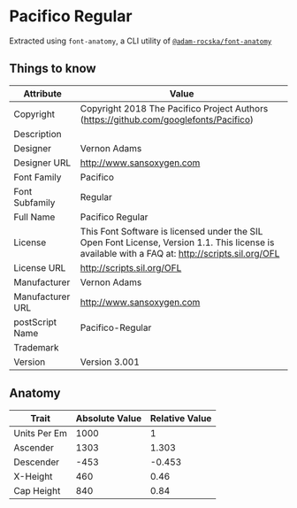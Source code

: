 # Pacifico Regular

Extracted using `font-anatomy`, a CLI utility of
[`@adam-rocska/font-anatomy`](https://github.com/adam-rocska/font-anatomy)

## Things to know

| Attribute        | Value                                                                                                                                            |
| ---------------- | ------------------------------------------------------------------------------------------------------------------------------------------------ |
| Copyright        | Copyright 2018 The Pacifico Project Authors (https://github.com/googlefonts/Pacifico)                                                            |
| Description      |                                                                                                                                                  |
| Designer         | Vernon Adams                                                                                                                                     |
| Designer URL     | http://www.sansoxygen.com                                                                                                                        |
| Font Family      | Pacifico                                                                                                                                         |
| Font Subfamily   | Regular                                                                                                                                          |
| Full Name        | Pacifico Regular                                                                                                                                 |
| License          | This Font Software is licensed under the SIL Open Font License, Version 1.1. This license is available with a FAQ at: http://scripts.sil.org/OFL |
| License URL      | http://scripts.sil.org/OFL                                                                                                                       |
| Manufacturer     | Vernon Adams                                                                                                                                     |
| Manufacturer URL | http://www.sansoxygen.com                                                                                                                        |
| postScript Name  | Pacifico-Regular                                                                                                                                 |
| Trademark        |                                                                                                                                                  |
| Version          | Version 3.001                                                                                                                                    |

## Anatomy

| Trait        | Absolute Value | Relative Value |
| ------------ | -------------- | -------------- |
| Units Per Em | 1000           | 1              |
| Ascender     | 1303           | 1.303          |
| Descender    | -453           | -0.453         |
| X-Height     | 460            | 0.46           |
| Cap Height   | 840            | 0.84           |
